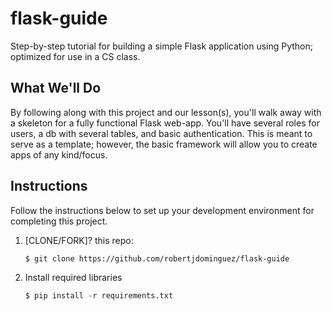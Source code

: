 # flask-guide
Step-by-step tutorial for building a simple Flask application using Python; optimized for use in a CS class.


## What We'll Do
By following along with this project and our lesson(s), you'll walk away with a skeleton for a fully functional Flask web-app. You'll have several roles for users, a db with several tables, and basic authentication. This is meant to serve as a template; however, the basic framework will allow you to create apps of any kind/focus.

## Instructions
Follow the instructions below to set up your development environment for completing this project.

1. [CLONE/FORK]? this repo:

   ```Shell
   $ git clone https://github.com/robertjdominguez/flask-guide
   ```

2. Install required libraries

   ```Python   
   $ pip install -r requirements.txt
   ```
